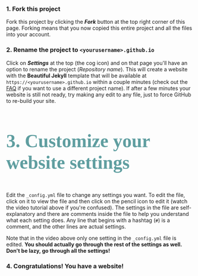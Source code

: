 <div class="gs-section-01" markdown="1">
  
###  1. Fork this project 

Fork this project by clicking the __*Fork*__ button at the top right corner of this page. Forking means that you now copied this entire project and all the files into your account.

</div>

<div class="gs-section-02" markdown="1">

###  2. Rename the project to `<yourusername>.github.io` 

Click on __*Settings*__ at the top (the cog icon) and on that page you'll have an option to rename the project (*Repository name*). This will create a website with the **Beautiful Jekyll** template that will be available at `https://<yourusername>.github.io` within a couple minutes (check out the [FAQ](https://beautifuljekyll.com/faq/#custom-domain) if you want to use a different project name). If after a few minutes your website is still not ready, try making any edit to any file, just to force GitHub to re-build your site.

</div>

<div class="gs-section-03" markdown="1">

###   3. Customize your website settings 

Edit the `_config.yml` file to change any settings you want. To edit the file, click on it to view the file and then click on the pencil icon to edit it (watch the video tutorial above if you're confused).  The settings in the file are self-explanatory and there are comments inside the file to help you understand what each setting does. Any line that begins with a hashtag (`#`) is a comment, and the other lines are actual settings.

Note that in the video above only one setting in the `_config.yml` file is edited. **You should actually go through the rest of the settings as well. Don't be lazy, go through all the settings!**

</div>

<div class="gs-section-04" markdown="1">

###  4. Congratulations! You have a website! 

</div>

<style>

.gs-section-01 h1 {
  color: CadetBlue;
  font-size: 50px;
  font-family: Monaco;
  }

 .gs-section-02 h2 {
  color: gray25;
  font-size: 30px;
  font-family:Liberation Mono;
  }

  .gs-section-03 h3 {
  color: CadetBlue;
  font-size: 50px;
  font-family: Bitstream Vera Sans Mono;
  }
  
  .gs-section-04 h4 {
  color: gray25;
  font-size: 30px;
  font-family: DejaVu Sans Mon;
  }
  
</style>
